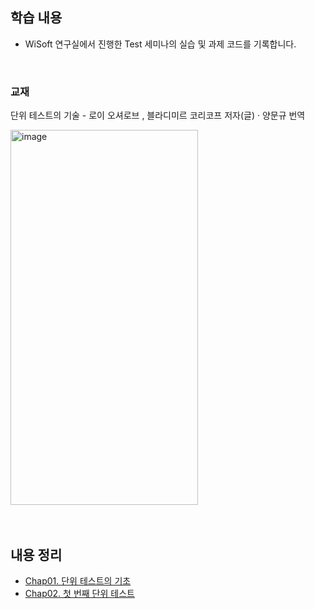 ## 학습 내용
- WiSoft 연구실에서 진행한 Test 세미나의 실습 및 과제 코드를 기록합니다.

<br>

### 교재
단위 테스트의 기술 - 로이 오셔로브 , 블라디미르 코리코프 저자(글) · 양문규 번역


<img width="300" height="600" alt="image" src="https://github.com/user-attachments/assets/35369fe3-ec90-48b3-a8a1-059391e63579" />


<br>
<br>
<br>

## 내용 정리

- [Chap01. 단위 테스트의 기초](https://familiar-dragon-4ed.notion.site/Chap01-22ebf88cd0f5805db420ea418f4b85ab?source=copy_link)
- [Chap02. 첫 번째 단위 테스트](https://familiar-dragon-4ed.notion.site/Chap02-22ebf88cd0f580a58ec5daea3a2a89ab?source=copy_link)


<br>

